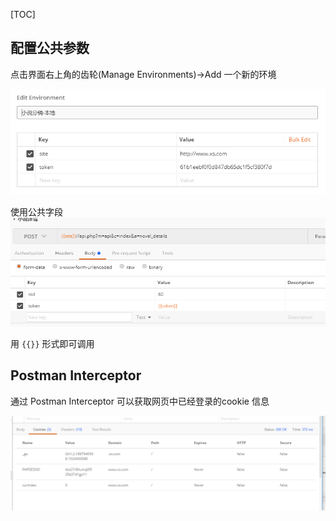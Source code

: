 [TOC]

## 配置公共参数
点击界面右上角的齿轮(Manage Environments)->Add 一个新的环境

![填写需要的值](images/Snipaste_2018-04-27_10-44-34.png)

使用公共字段
![](images/Snipaste_2018-04-27_10-45-57.png)

用 `{{}}` 形式即可调用

## Postman Interceptor 
通过 Postman Interceptor 可以获取网页中已经登录的cookie  信息 

![](images/111.png)